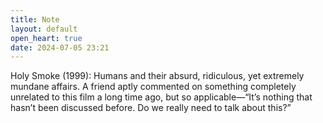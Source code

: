 ```yaml
---
title: Note
layout: default
open_heart: true
date: 2024-07-05 23:21
---
```


Holy Smoke (1999): Humans and their absurd, ridiculous, yet extremely mundane affairs. A friend aptly commented on something completely unrelated to this film a long time ago, but so applicable—“It’s nothing that hasn’t been discussed before. Do we really need to talk about this?”
